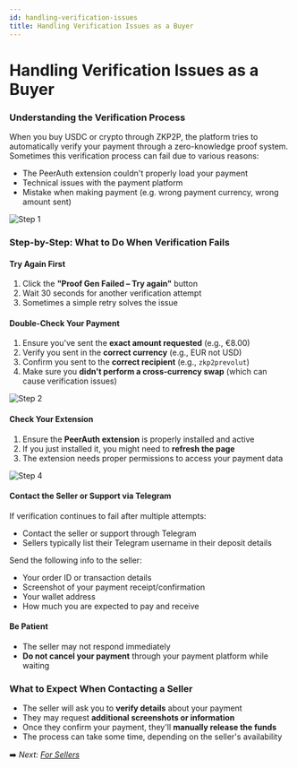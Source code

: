 ```yaml
---
id: handling-verification-issues
title: Handling Verification Issues as a Buyer
---
```


# Handling Verification Issues as a Buyer

### Understanding the Verification Process

When you buy USDC or crypto through ZKP2P, the platform tries to automatically verify your payment through a zero-knowledge proof system. Sometimes this verification process can fail due to various reasons:

- The PeerAuth extension couldn't properly load your payment  
- Technical issues with the payment platform  
- Mistake when making payment (e.g. wrong payment currency, wrong amount sent)  

![Step 1](/img/verification/VerificationStep1.avif)



### Step-by-Step: What to Do When Verification Fails

#### Try Again First

1. Click the **"Proof Gen Failed – Try again"** button  
2. Wait 30 seconds for another verification attempt  
3. Sometimes a simple retry solves the issue  

#### Double-Check Your Payment

1. Ensure you've sent the **exact amount requested** (e.g., €8.00)  
2. Verify you sent in the **correct currency** (e.g., EUR not USD)  
3. Confirm you sent to the **correct recipient** (e.g., `zkp2prevolut`)  
4. Make sure you **didn't perform a cross-currency swap** (which can cause verification issues)

![Step 2](/img/verification/VerificationStep2.avif)


#### Check Your Extension

1. Ensure the **PeerAuth extension** is properly installed and active  
2. If you just installed it, you might need to **refresh the page**  
3. The extension needs proper permissions to access your payment data  

![Step 4](/img/verification/VerificationStep4.png)

#### Contact the Seller or Support via Telegram

If verification continues to fail after multiple attempts:

- Contact the seller or support through Telegram  
- Sellers typically list their Telegram username in their deposit details  

Send the following info to the seller:

- Your order ID or transaction details  
- Screenshot of your payment receipt/confirmation  
- Your wallet address  
- How much you are expected to pay and receive  

#### Be Patient

- The seller may not respond immediately  
- **Do not cancel your payment** through your payment platform while waiting  

### What to Expect When Contacting a Seller

- The seller will ask you to **verify details** about your payment  
- They may request **additional screenshots or information**  
- Once they confirm your payment, they'll **manually release the funds**  
- The process can take some time, depending on the seller's availability  

➡️ _Next: [For Sellers](../for-sellers/provide-liquidity-sell-usdc.md)_
